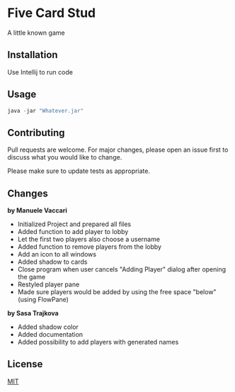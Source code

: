 # Five Card Stud

A little known game

## Installation

Use Intellij to run code

## Usage

```python
java -jar "Whatever.jar"
```

## Contributing
Pull requests are welcome. For major changes, please open an issue first to discuss what you would like to change.

Please make sure to update tests as appropriate.

## Changes

**by Manuele Vaccari**
+ Initialized Project and prepared all files
+ Added function to add player to lobby
+ Let the first two players also choose a username
+ Added function to remove players from the lobby
+ Add an icon to all windows
+ Added shadow to cards
+ Close program when user cancels "Adding Player" dialog after opening the game
+ Restyled player pane
+ Made sure players would be added by using the free space "below" (using FlowPane)

**by Sasa Trajkova**
+ Added shadow color
+ Added documentation
+ Added possibility to add players with generated names

## License
[MIT](LICENSE.txt)
